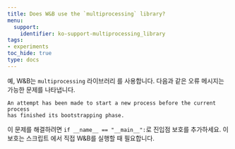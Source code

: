 ```yaml
---
title: Does W&B use the `multiprocessing` library?
menu:
  support:
    identifier: ko-support-multiprocessing_library
tags:
- experiments
toc_hide: true
type: docs
---
```


예, W&B는 `multiprocessing` 라이브러리 를 사용합니다. 다음과 같은 오류 메시지는 가능한 문제를 나타냅니다.

```
An attempt has been made to start a new process before the current process 
has finished its bootstrapping phase.
```

이 문제를 해결하려면 `if __name__ == "__main__":`로 진입점 보호를 추가하세요. 이 보호는 스크립트 에서 직접 W&B를 실행할 때 필요합니다.
